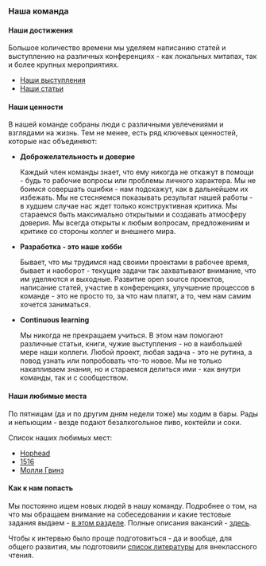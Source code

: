 ### Наша команда

#### Наши достижения

Большое количество времени мы уделяем написанию статей и выступлению на различных конференциях - как локальных митапах, так и более крупных мероприятиях.

- [Наши выступления](/team/talks.md)
- [Наши статьи](/team/articles.md)

#### Наши ценности

В нашей команде собраны люди с различными увлечениями и взглядами на жизнь. Тем не менее, есть ряд ключевых ценностей, которые нас объединяют:

- **Доброжелательность и доверие**

  Каждый член команды знает, что ему никогда не откажут в помощи - будь то рабочие вопросы или проблемы личного характера. Мы не боимся совершать ошибки - нам подскажут, как в дальнейшем их избежать. Мы не стесняемся показывать результат нашей работы - в худшем случае нас ждет только конструктивная критика.  Мы стараемся быть максимально открытыми и создавать атмосферу доверия. Мы всегда открыты к любым вопросам, предложениям и критике со стороны коллег и внешнего мира.
- **Разработка - это наше хобби**

  Бывает, что мы трудимся над своими проектами в рабочее время, бывает и наоборот - текущие задачи так захватывают внимание, что им уделяются и выходные. Развитие open source проектов, написание статей, участие в конференциях, улучшение процессов в команде - это не просто то, за что нам платят, а то, чем нам самим хочется заниматься.
  
- **Continuous learning**

  Мы никогда не прекращаем учиться. В этом нам помогают различные статьи, книги, чужие выступления - но в наибольшей мере наши коллеги. Любой проект, любая задача - это не рутина, а повод узнать или попробовать что-то новое. Мы не только накапливаем знания, но и стараемся делиться ими - как внутри команды, так и с сообществом.

#### Наши любимые места

По пятницам (да и по другим дням недели тоже) мы ходим в бары. Рады и непьющим - везде подают безалкогольное пиво, коктейли и соки.

Список наших любимых мест:

- [Hophead](http://hophead.ru/)
- [1516](http://www.1516pub.ru/)
- [Молли Гвинз](http://www.rmcom.ru/page-molly-gwynns)

#### Как к нам попасть

Мы постоянно ищем новых людей в нашу команду. Подробнее о том, на что мы обращаем внимание на собеседовании и какие тестовые задания выдаем - [в этом разделе](/team/recruiting.md). Полные описания вакансий - [здесь](http://rambler-co.ru/jobs?vacancy_id=46).

Чтобы к интервью было проще подготовиться - да и вообще, для общего развития, мы подготовили [список литературы](/team/literature.md) для внеклассного чтения.
